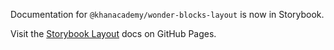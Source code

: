 Documentation for `@khanacademy/wonder-blocks-layout` is now in Storybook.

Visit the [Storybook
Layout](https://khan.github.io/wonder-blocks/?path=/docs/layout) docs on GitHub
Pages.